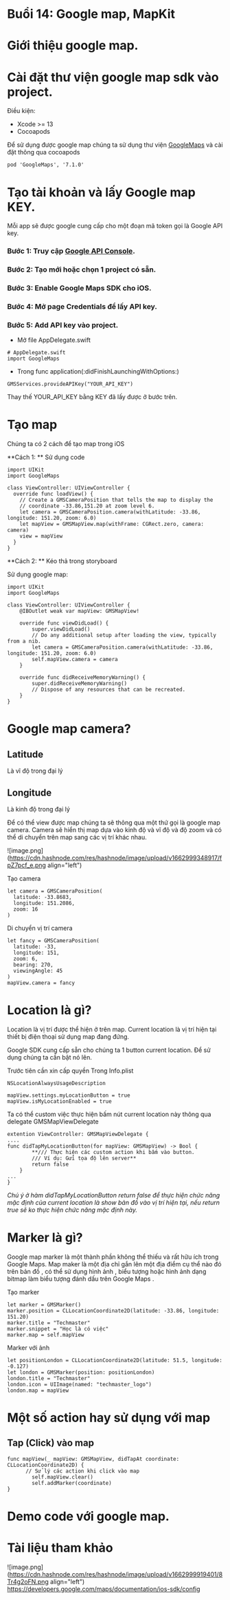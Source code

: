 # Buổi 14: Google map, MapKit

# Giới thiệu google map.
# Cài đặt thư viện google map sdk vào project.
Điều kiện: 
- Xcode >= 13
- Cocoapods

Để sử dụng được google map chúng ta sử dụng thư viện [GoogleMaps](Link) và cài đặt thông qua cocoapods

```
pod 'GoogleMaps', '7.1.0'
```

# Tạo tài khoản và lấy Google map KEY.
Mỗi app sẽ được google cung cấp cho một đoạn mã token gọi là Google API key. 

### Bước 1: Truy cập [Google API Console](https://console.cloud.google.com/).
### Bước 2: Tạo mới hoặc chọn 1 project có sẵn.
### Bước 3: Enable Google Maps SDK cho iOS.
### Bước 4: Mở page Credentials để lấy API key.
### Bước 5: Add API key vào project.
- Mở file AppDelegate.swift

```
# AppDelegate.swift
import GoogleMaps
```

- Trong func application(:didFinishLaunchingWithOptions:)

```
GMSServices.provideAPIKey("YOUR_API_KEY")
```

Thay thế YOUR_API_KEY bằng KEY đã lấy được ở bước trên.

# Tạo map

Chúng ta có 2 cách để tạo map trong iOS

**Cách 1: ** Sử dụng code

```
import UIKit
import GoogleMaps

class ViewController: UIViewController {
  override func loadView() {
    // Create a GMSCameraPosition that tells the map to display the
    // coordinate -33.86,151.20 at zoom level 6.
    let camera = GMSCameraPosition.camera(withLatitude: -33.86, longitude: 151.20, zoom: 6.0)
    let mapView = GMSMapView.map(withFrame: CGRect.zero, camera: camera)
    view = mapView
  }
}
```

**Cách 2: ** Kéo thả trong storyboard

Sử dụng google map:

```
import UIKit
import GoogleMaps

class ViewController: UIViewController {
    @IBOutlet weak var mapView: GMSMapView!
    
    override func viewDidLoad() {
        super.viewDidLoad()
        // Do any additional setup after loading the view, typically from a nib.
        let camera = GMSCameraPosition.camera(withLatitude: -33.86, longitude: 151.20, zoom: 6.0)
        self.mapView.camera = camera
    }
    
    override func didReceiveMemoryWarning() {
        super.didReceiveMemoryWarning()
        // Dispose of any resources that can be recreated.
    }
}
```

# Google map camera?

## Latitude

Là vĩ độ trong đại lý

## Longitude

Là kinh độ trong đại lý

Để có thể view được map chúng ta sẽ thông qua một thứ gọi là google map camera. Camera sẽ hiển thị map dựa vào kinh độ và vĩ độ và độ zoom và có thể di chuyển trên map sang các vị trí khác nhau.


![image.png](https://cdn.hashnode.com/res/hashnode/image/upload/v1662999348917/fpZ7pcf_e.png align="left")

Tạo camera

```
let camera = GMSCameraPosition(
  latitude: -33.8683,
  longitude: 151.2086,
  zoom: 16
)
```

Di chuyển vị trí camera

```
let fancy = GMSCameraPosition(
  latitude: -33,
  longitude: 151,
  zoom: 6,
  bearing: 270,
  viewingAngle: 45
)
mapView.camera = fancy
```


# Location là gì?

Location là vị trí được thể hiện ở trên map.
Current location là vị trí hiện tại thiết bị điện thoại sử dụng map đang đứng.

Google SDK cung cấp sẵn cho chúng ta 1 button current location. Để sử dụng chúng ta cần bật nó lên.

Trước tiên cần xin cấp quyền
Trong Info.plist

```
NSLocationAlwaysUsageDescription 
```

```
mapView.settings.myLocationButton = true
mapView.isMyLocationEnabled = true
```

Ta có thể custom việc thực hiện bấm nút current location này thông qua delegate GMSMapViewDelegate

```
extention ViewController: GMSMapViewDelegate {
....
func didTapMyLocationButton(for mapView: GMSMapView) -> Bool {
        **/// Thực hiện các custom action khi bấm vào button.
        /// Ví dụ: Gửi tọa độ lên server**
        return false
    }
...
}
```

*Chú ý ở hàm didTapMyLocationButton return false để thực hiện chức năng mặc định của current location là show bản đồ vào vị trí hiện tại, nếu return true sẽ ko thực hiện chức năng mặc định này.*

# Marker là gì?

Google map marker là một thành phần không thể thiếu và rất hữu ích trong Google Maps. Map maker là một địa chỉ gắn lên một địa điểm cụ thể nào đó trên bản đồ , có thể sử dụng hình ảnh , biểu tượng hoặc hình ảnh dạng bitmap làm biểu tượng đánh dấu trên Google Maps .

Tạo marker

```
let marker = GMSMarker()
marker.position = CLLocationCoordinate2D(latitude: -33.86, longitude: 151.20)
marker.title = "Techmaster"
marker.snippet = "Học là có việc"
marker.map = self.mapView
```

Marker với ảnh

```
let positionLondon = CLLocationCoordinate2D(latitude: 51.5, longitude: -0.127)
let london = GMSMarker(position: positionLondon)
london.title = "Techmaster"
london.icon = UIImage(named: "techmaster_logo")
london.map = mapView
```


# Một số action hay sử dụng với map

## Tap (Click) vào map

```
func mapView(_ mapView: GMSMapView, didTapAt coordinate: CLLocationCoordinate2D) {
      // Sử lý các action khi click vào map
        self.mapView.clear()
        self.addMarker(coordinate) 
}
```

# Demo code với google map.

# Tài liệu tham khảo
![image.png](https://cdn.hashnode.com/res/hashnode/image/upload/v1662999919401/8Tr4g2oFN.png align="left")
https://developers.google.com/maps/documentation/ios-sdk/config
